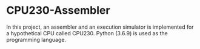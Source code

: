 # CPU230-Assembler
In this project, an assembler and an execution simulator is implemented for a hypothetical CPU called CPU230. Python (3.6.9) is used as the programming language.
